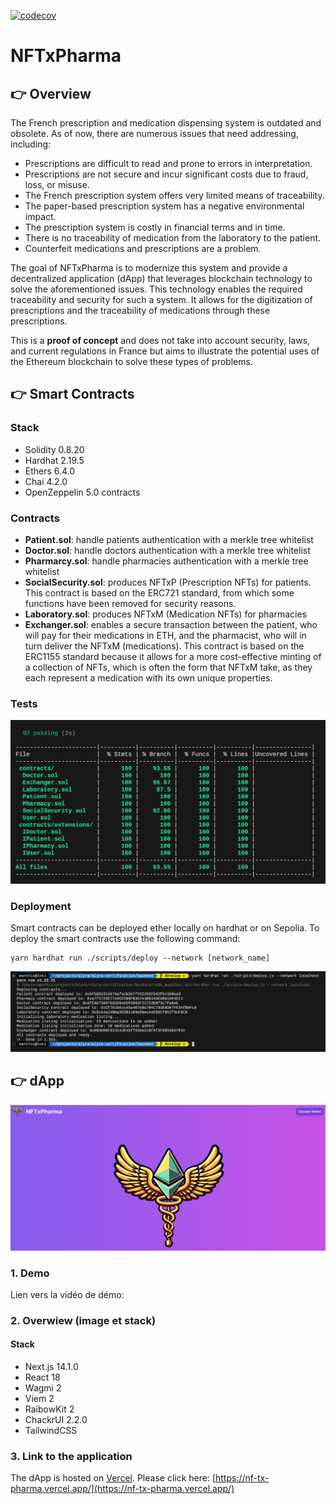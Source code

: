 [![codecov](https://codecov.io/gh/manthis/NFTxPharma/graph/badge.svg?token=2Fj6Fdj1hz)](https://codecov.io/gh/manthis/NFTxPharma)

# NFTxPharma

## :point_right: Overview

The French prescription and medication dispensing system is outdated and obsolete. As of now, there are numerous issues that need addressing, including:

-   Prescriptions are difficult to read and prone to errors in interpretation.
-   Prescriptions are not secure and incur significant costs due to fraud, loss, or misuse.
-   The French prescription system offers very limited means of traceability.
-   The paper-based prescription system has a negative environmental impact.
-   The prescription system is costly in financial terms and in time.
-   There is no traceability of medication from the laboratory to the patient.
-   Counterfeit medications and prescriptions are a problem.

The goal of NFTxPharma is to modernize this system and provide a decentralized application (dApp) that leverages blockchain technology to solve the aforementioned issues. This technology enables the required traceability and security for such a system. It allows for the digitization of prescriptions and the traceability of medications through these prescriptions.

This is a **proof of concept** and does not take into account security, laws, and current regulations in France but aims to illustrate the potential uses of the Ethereum blockchain to solve these types of problems.

## :point_right: Smart Contracts

### Stack

-   Solidity 0.8.20
-   Hardhat 2.19.5
-   Ethers 6.4.0
-   Chai 4.2.0
-   OpenZeppelin 5.0 contracts

### Contracts

-   **Patient.sol**: handle patients authentication with a merkle tree whitelist
-   **Doctor.sol**: handle doctors authentication with a merkle tree whitelist
-   **Pharmarcy.sol**: handle pharmacies authentication with a merkle tree whitelist
-   **SocialSecurity.sol**: produces NFTxP (Prescription NFTs) for patients. This contract is based on the ERC721 standard, from which some functions have been removed for security reasons.
-   **Laboratory.sol**: produces NFTxM (Medication NFTs) for pharmacies
-   **Exchanger.sol**: enables a secure transaction between the patient, who will pay for their medications in ETH, and the pharmacist, who will in turn deliver the NFTxM (medications). This contract is based on the ERC1155 standard because it allows for a more cost-effective minting of a collection of NFTs, which is often the form that NFTxM take, as they each represent a medication with its own unique properties.

### Tests

![image](./resources/tests.png)

### Deployment

Smart contracts can be deployed ether locally on hardhat or on Sepolia. To deploy the smart contracts use the following command:

```
yarn hardhat run ./scripts/deploy --network [network_name]
```

![image](./resources/deploy.png)

## :point_right: dApp

![image](./resources/app.png)

### 1. Demo

Lien vers la vidéo de démo:

### 2. Overwiew (image et stack)

#### Stack

-   Next.js 14.1.0
-   React 18
-   Wagmi 2
-   Viem 2
-   RaibowKit 2
-   ChackrUI 2.2.0
-   TailwindCSS

### 3. Link to the application

The dApp is hosted on [Vercel](https://vercel.com/). Please click here: [https://nf-tx-pharma.vercel.app/](https://nf-tx-pharma.vercel.app/)
